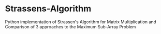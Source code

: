# Strassens-Algorithm
Python implementation of Strassen's Algorithm for Matrix Multiplication and Comparison of 3 approaches to the Maximum Sub-Array Problem
